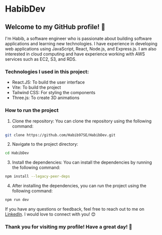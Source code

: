 # HabibDev
## Welcome to my GitHub profile! 👋

I'm Habib, a software engineer who is passionate about building software applications and learning new technologies. I have experience in developing web applications using JavaScript, React, Node.js, and Express.js. I am also interested in cloud computing and have experience working with AWS services such as EC2, S3, and RDS.

### Technologies I used in this project: 
- React.JS: To build the user interface
- Vite: To build the project
- Tailwind CSS: For styling the components
- Three.js: To create 3D animations

### How to run the project
1. Clone the repository: You can clone the repository using the following command:
```bash
git clone https://github.com/Habib97SE/HabibDev.git
```
2. Navigate to the project directory:
```bash
cd HabibDev
```

3. Install the dependencies: You can install the dependencies by running the following command:
```bash
npm install --legacy-peer-deps
```

4. After installing the dependencies, you can run the project using the following command:
```bash
npm run dev
```

If you have any questions or feedback, feel free to reach out to me on [LinkedIn](https://www.linkedin.com/in/habibhezarehee/). I would love to connect with you! 😊

### Thank you for visiting my profile! Have a great day! 🚀

